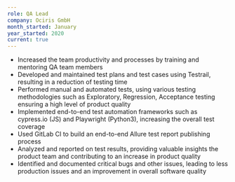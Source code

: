 ```yaml
---
role: QA Lead
company: Ociris GmbH
month_started: January
year_started: 2020
current: true
---
```


- Increased the team productivity and processes by training and mentoring QA team members
- Developed and maintained test plans and test cases using Testrail, resulting in a reduction of testing time
- Performed manual and automated tests, using various testing methodologies such as Exploratory, Regression, Acceptance testing ensuring a high level of product quality
- Implemented end-to-end test automation frameworks such as cypress.io (JS) and Playwright (Python3), increasing the overall test coverage
- Used GitLab CI to build an end-to-end Allure test report publishing process
- Analyzed and reported on test results, providing valuable insights  the product team and contributing to an increase in product quality
- Identified and documented critical bugs and other issues, leading to less production issues and an improvement in overall software quality
